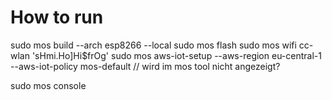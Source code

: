 # How to run

sudo mos build --arch esp8266 --local
sudo mos flash
sudo mos wifi cc-wlan 'sHmi.Ho]Hi$frOg'
sudo mos aws-iot-setup --aws-region eu-central-1 --aws-iot-policy mos-default       // wird im mos tool nicht angezeigt?

sudo mos console
